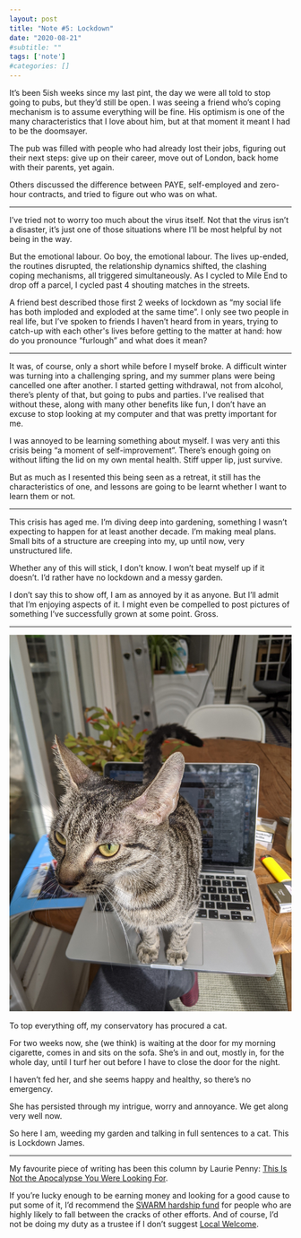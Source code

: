 ```yaml
---
layout: post
title: "Note #5: Lockdown"
date: "2020-08-21"
#subtitle: ""
tags: ['note']
#categories: []
---
```


It’s been 5ish weeks since my last pint, the day we were all told to stop going to pubs, but they’d still be open. I was seeing a friend who’s coping mechanism is to assume everything will be fine. His optimism is one of the many characteristics that I love about him, but at that moment it meant I had to be the doomsayer.

The pub was filled with people who had already lost their jobs, figuring out their next steps: give up on their career, move out of London, back home with their parents, yet again.

Others discussed the difference between PAYE, self-employed and zero-hour contracts, and tried to figure out who was on what.

---

I’ve tried not to worry too much about the virus itself. Not that the virus isn’t a disaster, it’s just one of those situations where I’ll be most helpful by not being in the way.

But the emotional labour. Oo boy, the emotional labour. The lives up-ended, the routines disrupted, the relationship dynamics shifted, the clashing coping mechanisms, all triggered simultaneously. As I cycled to Mile End to drop off a parcel, I cycled past 4 shouting matches in the streets.

A friend best described those first 2 weeks of lockdown as “my social life has both imploded and exploded at the same time”. I only see two people in real life, but I’ve spoken to friends I haven’t heard from in years, trying to catch-up with each other's lives before getting to the matter at hand: how do you pronounce “furlough” and what does it mean?

---

It was, of course, only a short while before I myself broke. A difficult winter was turning into a challenging spring, and my summer plans were being cancelled one after another. I started getting withdrawal, not from alcohol, there’s plenty of that, but going to pubs and parties. I’ve realised that without these, along with many other benefits like fun, I don’t have an excuse to stop looking at my computer and that was pretty important for me.

I was annoyed to be learning something about myself. I was very anti this crisis being “a moment of self-improvement”. There’s enough going on without lifting the lid on my own mental health. Stiff upper lip, just survive.

But as much as I resented this being seen as a retreat, it still has the characteristics of one, and lessons are going to be learnt whether I want to learn them or not.

---

This crisis has aged me. I’m diving deep into gardening, something I wasn’t expecting to happen for at least another decade. I’m making meal plans. Small bits of a structure are creeping into my, up until now, very unstructured life.

Whether any of this will stick, I don’t know. I won’t beat myself up if it doesn’t. I’d rather have no lockdown and a messy garden.

I don’t say this to show off, I am as annoyed by it as anyone. But I’ll admit that I’m enjoying aspects of it. I might even be compelled to post pictures of something I’ve successfully grown at some point. Gross.

---

![Cat on laptop keyboard](/img/posts/cat-align-left.jpeg#align-left)

To top everything off, my conservatory has procured a cat.

For two weeks now, she (we think) is waiting at the door for my morning cigarette, comes in and sits on the sofa. She’s in and out, mostly in, for the whole day, until I turf her out before I have to close the door for the night.

I haven’t fed her, and she seems happy and healthy, so there’s no emergency.

She has persisted through my intrigue, worry and annoyance. We get along very well now.

So here I am, weeding my garden and talking in full sentences to a cat. This is Lockdown James.

---

My favourite piece of writing has been this column by Laurie Penny: [This Is Not the Apocalypse You Were Looking For](https://www.wired.com/story/coronavirus-apocalypse-myths/).

If you’re lucky enough to be earning money and looking for a good cause to put some of it, I’d recommend the [SWARM hardship fund](https://www.swarmcollective.org/donate) for people who are highly likely to fall between the cracks of other efforts. And of course, I’d not be doing my duty as a trustee if I don’t suggest [Local Welcome](https://www.localwelcome.org/donate).
